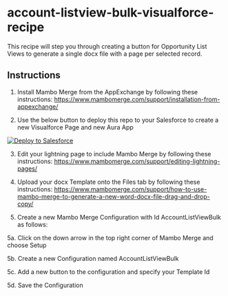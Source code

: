 # account-listview-bulk-visualforce-recipe

This recipe will step you through creating a button for Opportunity List Views to generate a single docx file with a page per selected record.

## Instructions
1. Install Mambo Merge from the AppExchange by following these instructions: https://www.mambomerge.com/support/installation-from-appexchange/

2. Use the below button to deploy this repo to your Salesforce to create a new Visualforce Page and new Aura App
<a href="https://githubsfdeploy.herokuapp.com?owner=mambomerge&repo=account-listview-bulk-visualforce-recipe&ref=main">
  <img alt="Deploy to Salesforce"
       src="https://raw.githubusercontent.com/afawcett/githubsfdeploy/master/deploy.png">
</a>

3. Edit your lightning page to include Mambo Merge by following these instructions: https://www.mambomerge.com/support/editing-lightning-pages/

4. Upload your docx Template onto the Files tab by following these instructions: https://www.mambomerge.com/support/how-to-use-mambo-merge-to-generate-a-new-word-docx-file-drag-and-drop-copy/

5. Create a new Mambo Merge Configuration with Id AccountListViewBulk as follows:

5a. Click on the down arrow in the top right corner of Mambo Merge and choose Setup

5b. Create a new Configuration named AccountListViewBulk

5c. Add a new button to the configuration and specify your Template Id

5d. Save the Configuration